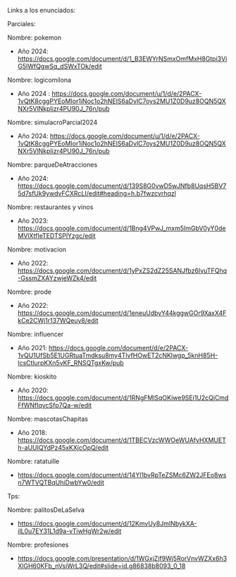 Links a los enunciados:

 Parciales:
 
Nombre: pokemon
- Año 2024: https://docs.google.com/document/d/1_B3EWYrNSmxOmfMxH8Gtpi3ViG5lWfQgwSq_dSWxTOk/edit
 
Nombre: logicomilona
- Año 2024 : https://docs.google.com/document/u/1/d/e/2PACX-1vQtK8cggPYEoMIor1iNoc1o2hNElS6aDvlC7oys2MU1Z0D9uz8OQN5QXNXr5VlNkpIizr4PU90J_76n/pub

Nombre: simulacroParcial2024
- Año 2024: https://docs.google.com/document/u/1/d/e/2PACX-1vQtK8cggPYEoMIor1iNoc1o2hNElS6aDvlC7oys2MU1Z0D9uz8OQN5QXNXr5VlNkpIizr4PU90J_76n/pub

Nombre: parqueDeAtracciones
- Año 2024: https://docs.google.com/document/d/139S8G0vwD5wJNfb8UqsH5BV75d7sfUk9ywdvFCXRcLI/edit#heading=h.b7fwzcvrhqzl

Nombre: restaurantes y vinos
- Año 2023: https://docs.google.com/document/d/1Bng4VPwJ_mxm5ImGbV0yY0deMVlXtfIeTEDTSPlYzgc/edit

Nombre: motivacion
- Año 2022: https://docs.google.com/document/d/1yPxZS2dZ25SANJfbz6IvuTFQhq-GssmZXAYzwjeWZk4/edit

Nombre: prode
- Año 2022: https://docs.google.com/document/d/1eneuUdbyY44kggwGOr9XaxX4FkCe2CWj1r137WQeuy8/edit

Nombre: influencer
- Año 2021: https://docs.google.com/document/d/e/2PACX-1vQU1UfSb5E1UGRtuaTmdksu8my4TlvfHOwET2cNKlwgp_5knH85H-lcsCtlurpKXn5vKF_RNSQTgxKw/pub

Nombre: kioskito
- Año 2020: https://docs.google.com/document/d/1RNgFMlSqOKiwe9SEi1U2cQjCmdFfWNflqycSfp7Qa-w/edit

Nombre: mascotasChapitas
- Año 2018: https://docs.google.com/document/d/1TBECVzcWWOeWUAfvHXMUETh-aUUIQYdPz45xKXjcOpQ/edit

Nombre: ratatuille
-  https://docs.google.com/document/d/14Yl1bvRpTeZSMc6ZW2JFEo8wsn7WTVQTBqUhiDwbYw0/edit

  Tps:

Nombre: palitosDeLaSelva
- https://docs.google.com/document/d/12KmvUy8JmINbykXA-ilL0u7EY31L1d9a-vTiwHgWr2w/edit

Nombre: profesiones
- https://docs.google.com/presentation/d/1WGxjZjf9Wj5RorVnvWZXx6h3XlGH60KFb_nVsiWrL3Q/edit#slide=id.g86838b8093_0_18
  
